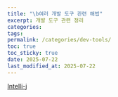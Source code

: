 ```yaml
---
title: "\b여러 개발 도구 관련 해법"
excerpt: 개발 도구 관련 정리
categories: 
tags: 
permalink: /categories/dev-tools/
toc: true
toc_sticky: true
date: 2025-07-22
last_modified_at: 2025-07-22
---
```



[Intelli-j](/categories/dev-tools/intelii-j)